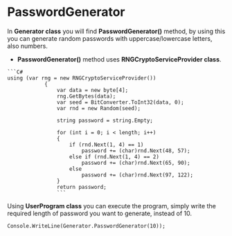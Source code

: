 # PasswordGenerator

In **Generator class** you will find **PasswordGenerator()** method, by using this you can generate random passwords with uppercase/lowercase letters, also numbers.
- **PasswordGenerator()** method uses **RNGCryptoServiceProvider class**.
~~~
```C#
using (var rng = new RNGCryptoServiceProvider())
            {
                var data = new byte[4];
                rng.GetBytes(data);
                var seed = BitConverter.ToInt32(data, 0);
                var rnd = new Random(seed);

                string password = string.Empty;

                for (int i = 0; i < length; i++)
                {
                    if (rnd.Next(1, 4) == 1)
                        password += (char)rnd.Next(48, 57);
                    else if (rnd.Next(1, 4) == 2)
                        password += (char)rnd.Next(65, 90);
                    else
                        password += (char)rnd.Next(97, 122);
                }
                return password;
                ```
~~~

Using **UserProgram class** you can execute the program, simply write the required length of password you want to generate, instead of 10. 

~~~ 
Console.WriteLine(Generator.PasswordGenerator(10));
~~~





